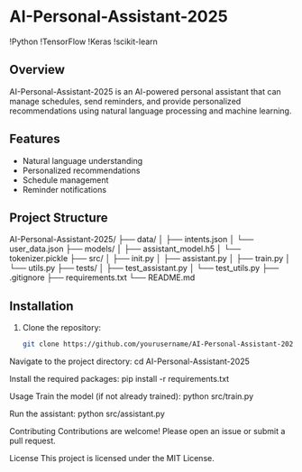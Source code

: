 # AI-Personal-Assistant-2025

!Python
!TensorFlow
!Keras
!scikit-learn

## Overview
AI-Personal-Assistant-2025 is an AI-powered personal assistant that can manage schedules, send reminders, and provide personalized recommendations using natural language processing and machine learning.

## Features
- Natural language understanding
- Personalized recommendations
- Schedule management
- Reminder notifications

## Project Structure

AI-Personal-Assistant-2025/ ├── data/ │ ├── intents.json │ └── user_data.json ├── models/ │ ├── assistant_model.h5 │ └── tokenizer.pickle ├── src/ │ ├── init.py │ ├── assistant.py │ ├── train.py │ └── utils.py ├── tests/ │ ├── test_assistant.py │ └── test_utils.py ├── .gitignore ├── requirements.txt └── README.md


## Installation
1. Clone the repository:
   ```bash
   git clone https://github.com/yourusername/AI-Personal-Assistant-2025.git

Navigate to the project directory:
cd AI-Personal-Assistant-2025

Install the required packages:
pip install -r requirements.txt

Usage
Train the model (if not already trained):
python src/train.py

Run the assistant:
python src/assistant.py

Contributing
Contributions are welcome! Please open an issue or submit a pull request.

License
This project is licensed under the MIT License.
